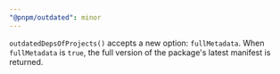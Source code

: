 ```yaml
---
"@pnpm/outdated": minor
---
```


`outdatedDepsOfProjects()` accepts a new option: `fullMetadata`. When `fullMetadata` is `true`, the full version of the package's latest manifest is returned.
